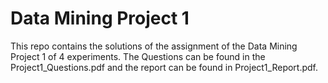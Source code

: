 # Data Mining Project 1

This repo contains the solutions of the assignment of the Data Mining Project 1 of 4 experiments. The Questions can be found in the Project1_Questions.pdf and the report can be found in Project1_Report.pdf.

